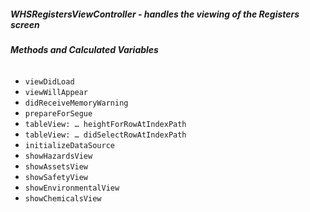 ##### **WHSRegistersViewController** - handles the viewing of the Registers screen

###### **Methods and Calculated Variables**
- `viewDidLoad`
- `viewWillAppear`
- `didReceiveMemoryWarning`
- `prepareForSegue`
- `tableView: … heightForRowAtIndexPath`
- `tableView: … didSelectRowAtIndexPath`
- `initializeDataSource`
- `showHazardsView`
- `showAssetsView`
- `showSafetyView`
- `showEnvironmentalView`
- `showChemicalsView`